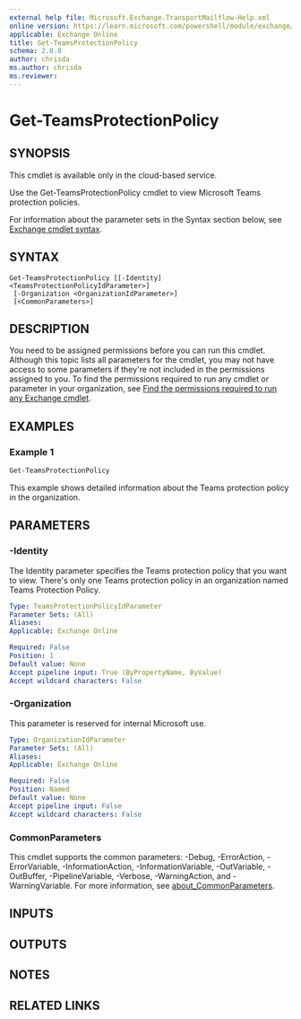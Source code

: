 ```yaml
---
external help file: Microsoft.Exchange.TransportMailflow-Help.xml
online version: https://learn.microsoft.com/powershell/module/exchange/get-teamsprotectionpolicy
applicable: Exchange Online
title: Get-TeamsProtectionPolicy
schema: 2.0.0
author: chrisda
ms.author: chrisda
ms.reviewer:
---
```


# Get-TeamsProtectionPolicy

## SYNOPSIS
This cmdlet is available only in the cloud-based service.

Use the Get-TeamsProtectionPolicy cmdlet to view Microsoft Teams protection policies.

For information about the parameter sets in the Syntax section below, see [Exchange cmdlet syntax](https://learn.microsoft.com/powershell/exchange/exchange-cmdlet-syntax).

## SYNTAX

```
Get-TeamsProtectionPolicy [[-Identity] <TeamsProtectionPolicyIdParameter>]
 [-Organization <OrganizationIdParameter>]
 [<CommonParameters>]
```

## DESCRIPTION
You need to be assigned permissions before you can run this cmdlet. Although this topic lists all parameters for the cmdlet, you may not have access to some parameters if they're not included in the permissions assigned to you. To find the permissions required to run any cmdlet or parameter in your organization, see [Find the permissions required to run any Exchange cmdlet](https://learn.microsoft.com/powershell/exchange/find-exchange-cmdlet-permissions).

## EXAMPLES

### Example 1
```powershell
Get-TeamsProtectionPolicy
```

This example shows detailed information about the Teams protection policy in the organization.

## PARAMETERS

### -Identity
The Identity parameter specifies the Teams protection policy that you want to view. There's only one Teams protection policy in an organization named Teams Protection Policy.

```yaml
Type: TeamsProtectionPolicyIdParameter
Parameter Sets: (All)
Aliases:
Applicable: Exchange Online

Required: False
Position: 1
Default value: None
Accept pipeline input: True (ByPropertyName, ByValue)
Accept wildcard characters: False
```

### -Organization
This parameter is reserved for internal Microsoft use.

```yaml
Type: OrganizationIdParameter
Parameter Sets: (All)
Aliases:
Applicable: Exchange Online

Required: False
Position: Named
Default value: None
Accept pipeline input: False
Accept wildcard characters: False
```

### CommonParameters
This cmdlet supports the common parameters: -Debug, -ErrorAction, -ErrorVariable, -InformationAction, -InformationVariable, -OutVariable, -OutBuffer, -PipelineVariable, -Verbose, -WarningAction, and -WarningVariable. For more information, see [about_CommonParameters](https://go.microsoft.com/fwlink/p/?LinkID=113216).

## INPUTS

## OUTPUTS

## NOTES

## RELATED LINKS
